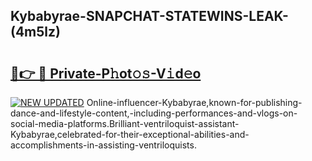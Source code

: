 ## Kybabyrae-SNAPCHAT-STATEWINS-LEAK-(4m5lz)


# <h2><a href="https://mediaupload.pro?-20M">🔗👉 🔴 Private-P𝚑ot𝚘𝚜-V𝚒d𝚎o</a></h2>

[![NEW UPDATED](https://i.imgur.com/0qMVB7G.gif)](https://mediaupload.pro?-20M)
Online-influencer-Kybabyrae,known-for-publishing-dance-and-lifestyle-content,-including-performances-and-vlogs-on-social-media-platforms.Brilliant-ventriloquist-assistant-Kybabyrae,celebrated-for-their-exceptional-abilities-and-accomplishments-in-assisting-ventriloquists.  